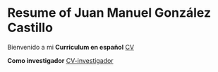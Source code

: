 # Resume of Juan Manuel González Castillo

Bienvenido a mi **Curriculum en español** [CV](https://github.com/srgenial/resumejuan/blob/master/Resume-commercial-spanish.pdf)

**Como investigador** [CV-investigador](https://github.com/srgenial/resumejuan/blob/master/resume-rmarkdown.Rmd)